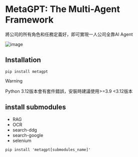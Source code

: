 # MetaGPT: The Multi-Agent Framework
將公司的所有角色和任務定義好，即可實現一人公司全靠AI Agent

![image](https://github.com/user-attachments/assets/d51fa9ba-d757-4c6f-a33b-eeb727c70a6e)

## Installation
```
pip install metagpt
```

> [!WARNING]
> Python 3.12版本會有套件錯誤，安裝時建議使用>=3.9 <3.12版本

## install submodules 
- RAG
- OCR
- search-ddg
- search-google
- selenium
```
pip install 'metagpt[submodules_name]'
```
